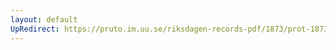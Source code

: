 ```yaml
---
layout: default
UpRedirect: https://pruto.im.uu.se/riksdagen-records-pdf/1873/prot-1873--fk--518/prot-1873--fk--518_001.pdf
---
```

